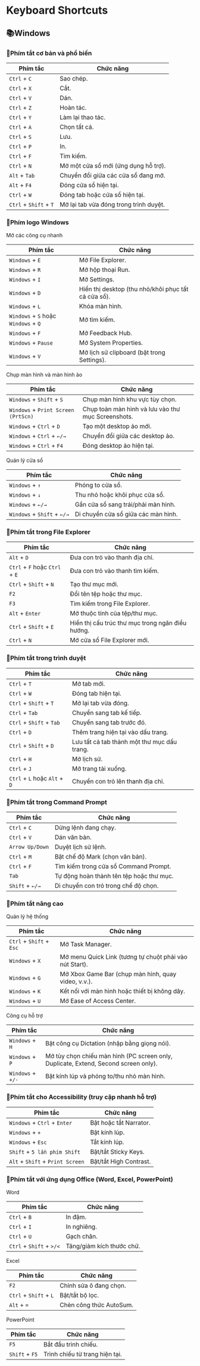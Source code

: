 # Keyboard Shortcuts

## 📚Windows

### 📙Phím tắt cơ bản và phổ biến

| Phím tắc               | Chức năng                              |
| ---------------------- | -------------------------------------- |
| `Ctrl` + `C`           | Sao chép.                              |
| `Ctrl` + `X`           | Cắt.                                   |
| `Ctrl` + `V`           | Dán.                                   |
| `Ctrl` + `Z`           | Hoàn tác.                              |
| `Ctrl` + `Y`           | Làm lại thao tác.                      |
| `Ctrl` + `A`           | Chọn tất cả.                           |
| `Ctrl` + `S`           | Lưu.                                   |
| `Ctrl` + `P`           | In.                                    |
| `Ctrl` + `F`           | Tìm kiếm.                              |
| `Ctrl` + `N`           | Mở một cửa sổ mới (ứng dụng hỗ trợ).   |
| `Alt` + `Tab`          | Chuyển đổi giữa các cửa sổ đang mở.    |
| `Alt` + `F4`           | Đóng cửa sổ hiện tại.                  |
| `Ctrl` + `W`           | Đóng tab hoặc cửa sổ hiện tại.         |
| `Ctrl` + `Shift` + `T` | Mở lại tab vừa đóng trong trình duyệt. |

### 📙Phím logo Windows

Mở các công cụ nhanh

| Phím tắc                             | Chức năng                                           |
| ------------------------------------ | --------------------------------------------------- |
| `Windows` + `E`                      | Mở File Explorer.                                   |
| `Windows` + `R`                      | Mở hộp thoại Run.                                   |
| `Windows` + `I`                      | Mở Settings.                                        |
| `Windows` + `D`                      | Hiển thị desktop (thu nhỏ/khôi phục tất cả cửa sổ). |
| `Windows` + `L`                      | Khóa màn hình.                                      |
| `Windows` + `S` hoặc `Windows` + `Q` | Mở tìm kiếm.                                        |
| `Windows` + `F`                      | Mở Feedback Hub.                                    |
| `Windows` + `Pause`                  | Mở System Properties.                               |
| `Windows` + `V`                      | Mở lịch sử clipboard (bật trong Settings).          |

Chụp màn hình và màn hình ảo

| Phím tắc                            | Chức năng                                          |
| ----------------------------------- | -------------------------------------------------- |
| `Windows` + `Shift` + `S`           | Chụp màn hình khu vực tùy chọn.                    |
| `Windows` + `Print Screen (PrtScn)` | Chụp toàn màn hình và lưu vào thư mục Screenshots. |
| `Windows` + `Ctrl` + `D`            | Tạo một desktop ảo mới.                            |
| `Windows` + `Ctrl` + `←/→`          | Chuyển đổi giữa các desktop ảo.                    |
| `Windows` + `Ctrl` + `F4`           | Đóng desktop ảo hiện tại.                          |

Quản lý cửa sổ

| Phím tắc                    | Chức năng                           |
| --------------------------- | ----------------------------------- |
| `Windows` + `↑`             | Phóng to cửa sổ.                    |
| `Windows` + `↓`             | Thu nhỏ hoặc khôi phục cửa sổ.      |
| `Windows` + `←/→`           | Gắn cửa sổ sang trái/phải màn hình. |
| `Windows` + `Shift` + `←/→` | Di chuyển cửa sổ giữa các màn hình. |

### 📙Phím tắt trong File Explorer

| Phím tắc                       | Chức năng                                        |
| ------------------------------ | ------------------------------------------------ |
| `Alt` + `D`                    | Đưa con trỏ vào thanh địa chỉ.                   |
| `Ctrl` + `F` hoặc `Ctrl` + `E` | Đưa con trỏ vào thanh tìm kiếm.                  |
| `Ctrl` + `Shift` + `N`         | Tạo thư mục mới.                                 |
| `F2`                           | Đổi tên tệp hoặc thư mục.                        |
| `F3`                           | Tìm kiếm trong File Explorer.                    |
| `Alt` + `Enter`                | Mở thuộc tính của tệp/thư mục.                   |
| `Ctrl` + `Shift` + `E`         | Hiển thị cấu trúc thư mục trong ngăn điều hướng. |
| `Ctrl` + `N`                   | Mở cửa sổ File Explorer mới.                     |

### 📙Phím tắt trong trình duyệt

| Phím tắc                      | Chức năng                                   |
| ----------------------------- | ------------------------------------------- |
| `Ctrl` + `T`                  | Mở tab mới.                                 |
| `Ctrl` + `W`                  | Đóng tab hiện tại.                          |
| `Ctrl` + `Shift` + `T`        | Mở lại tab vừa đóng.                        |
| `Ctrl` + `Tab`                | Chuyển sang tab kế tiếp.                    |
| `Ctrl` + `Shift` + `Tab`      | Chuyển sang tab trước đó.                   |
| `Ctrl` + `D`                  | Thêm trang hiện tại vào dấu trang.          |
| `Ctrl` + `Shift` + `D`        | Lưu tất cả tab thành một thư mục dấu trang. |
| `Ctrl` + `H`                  | Mở lịch sử.                                 |
| `Ctrl` + `J`                  | Mở trang tải xuống.                         |
| `Ctrl` + `L` hoặc `Alt` + `D` | Chuyển con trỏ lên thanh địa chỉ.           |

### 📙Phím tắt trong Command Prompt

| Phím tắc        | Chức năng                                |
| --------------- | ---------------------------------------- |
| `Ctrl` + `C`    | Dừng lệnh đang chạy.                     |
| `Ctrl` + `V`    | Dán văn bản.                             |
| `Arrow Up/Down` | Duyệt lịch sử lệnh.                      |
| `Ctrl` + `M`    | Bật chế độ Mark (chọn văn bản).          |
| `Ctrl` + `F`    | Tìm kiếm trong cửa sổ Command Prompt.    |
| `Tab`           | Tự động hoàn thành tên tệp hoặc thư mục. |
| `Shift` + `←/→` | Di chuyển con trỏ trong chế độ chọn.     |

### 📙Phím tắt nâng cao

Quản lý hệ thống

| Phím tắc                 | Chức năng                                               |
| ------------------------ | ------------------------------------------------------- |
| `Ctrl` + `Shift` + `Esc` | Mở Task Manager.                                        |
| `Windows` + `X`          | Mở menu Quick Link (tương tự chuột phải vào nút Start). |
| `Windows` + `G`          | Mở Xbox Game Bar (chụp màn hình, quay video, v.v.).     |
| `Windows` + `K`          | Kết nối với màn hình hoặc thiết bị không dây.           |
| `Windows` + `U`          | Mở Ease of Access Center.                               |

Công cụ hỗ trợ

| Phím tắc          | Chức năng                                                                           |
| ----------------- | ----------------------------------------------------------------------------------- |
| `Windows` + `H`   | Bật công cụ Dictation (nhập bằng giọng nói).                                        |
| `Windows` + `P`   | Mở tùy chọn chiếu màn hình (PC screen only, Duplicate, Extend, Second screen only). |
| `Windows` + `+/-` | Bật kính lúp và phóng to/thu nhỏ màn hình.                                          |

### 📙Phím tắt cho Accessibility (truy cập nhanh hỗ trợ)

| Phím tắc                         | Chức năng              |
| -------------------------------- | ---------------------- |
| `Windows` + `Ctrl` + `Enter`     | Bật hoặc tắt Narrator. |
| `Windows` + `+`                  | Bật kính lúp.          |
| `Windows` + `Esc`                | Tắt kính lúp.          |
| `Shift` + `5 lần phím Shift`     | Bật/tắt Sticky Keys.   |
| `Alt` + `Shift` + `Print Screen` | Bật/tắt High Contrast. |

### 📙Phím tắt với ứng dụng Office (Word, Excel, PowerPoint)

Word

| Phím tắc                 | Chức năng                 |
| ------------------------ | ------------------------- |
| `Ctrl` + `B`             | In đậm.                   |
| `Ctrl` + `I`             | In nghiêng.               |
| `Ctrl` + `U`             | Gạch chân.                |
| `Ctrl` + `Shift` + `>/<` | Tăng/giảm kích thước chữ. |

Excel

| Phím tắc               | Chức năng               |
| ---------------------- | ----------------------- |
| `F2`                   | Chỉnh sửa ô đang chọn.  |
| `Ctrl` + `Shift` + `L` | Bật/tắt bộ lọc.         |
| `Alt` + `=`            | Chèn công thức AutoSum. |

PowerPoint

| Phím tắc       | Chức năng                      |
| -------------- | ------------------------------ |
| `F5`           | Bắt đầu trình chiếu.           |
| `Shift` + `F5` | Trình chiếu từ trang hiện tại. |










